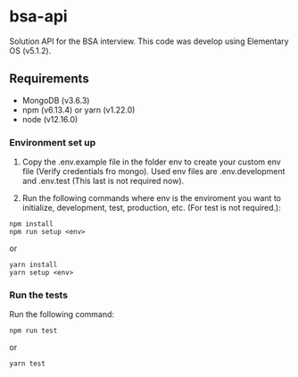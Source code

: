 # bsa-api

Solution API for the BSA interview. This code was develop using Elementary OS (v5.1.2).

## Requirements

- MongoDB (v3.6.3)
- npm (v6.13.4) or yarn (v1.22.0)
- node (v12.16.0)

### Environment set up

1. Copy the .env.example file in the folder env to create your custom env file (Verify credentials fro mongo). Used env files are .env.development and .env.test (This last is not required now).

2. Run the following commands where env is the enviroment you want to initialize, development, test, production, etc. (For test is not required.):

```
npm install
npm run setup <env>
```
or

```
yarn install
yarn setup <env>
```

### Run the tests

Run the following command:

```
npm run test
```

or

```
yarn test
```